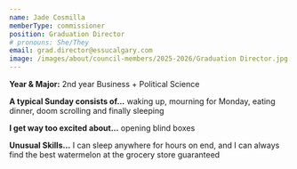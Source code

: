 ```yaml
---
name: Jade Cosmilla
memberType: commissioner
position: Graduation Director
# pronouns: She/They
email: grad.director@essucalgary.com
image: /images/about/council-members/2025-2026/Graduation Director.jpg
---
```


**Year & Major:** 2nd year Business + Political Science

**A typical Sunday consists of...** waking up, mourning for Monday, eating dinner, doom scrolling and finally sleeping

**I get way too excited about...** opening blind boxes

**Unusual Skills...** I can sleep anywhere for hours on end, and I can always find the best watermelon at the grocery store guaranteed

